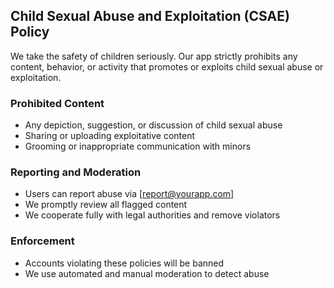 ## Child Sexual Abuse and Exploitation (CSAE) Policy

We take the safety of children seriously. Our app strictly prohibits any content, behavior, or activity that promotes or exploits child sexual abuse or exploitation.

### Prohibited Content
- Any depiction, suggestion, or discussion of child sexual abuse
- Sharing or uploading exploitative content
- Grooming or inappropriate communication with minors

### Reporting and Moderation
- Users can report abuse via [report@yourapp.com]
- We promptly review all flagged content
- We cooperate fully with legal authorities and remove violators

### Enforcement
- Accounts violating these policies will be banned
- We use automated and manual moderation to detect abuse
